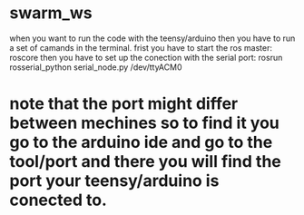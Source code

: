 # swarm_ws
when you want to run the code with the teensy/arduino then you have to run a set of camands in the terminal.
frist you have to start the ros master:
roscore
then you have to set up the conection with the serial port:
rosrun rosserial_python serial_node.py /dev/ttyACM0
# note that the port might differ between mechines so to find it you go to the arduino ide and go to the tool/port and there you will find the port your teensy/arduino is conected to.  
